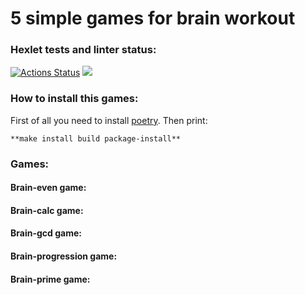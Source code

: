# 5 simple games for brain workout

### Hexlet tests and linter status:
[![Actions Status](https://github.com/Detya9/python-project-49/actions/workflows/hexlet-check.yml/badge.svg)](https://github.com/Detya9/python-project-49/actions)
<a href="https://codeclimate.com/github/Detya9/python-project-49/maintainability"><img src="https://api.codeclimate.com/v1/badges/8f946a3d0094fac015ba/maintainability" /></a>

### How to install this games:
First of all you need to install [poetry](https://python-poetry.org/docs/ "Гайд по установке poetry").
Then print:
```
**make install build package-install**
```
### Games:
#### Brain-even game:
<script src="https://asciinema.org/a/G9h8lfhQs4eIKrBf4IClHgW3Z.js" id="asciicast-G9h8lfhQs4eIKrBf4IClHgW3Z" async="true"></script>
#### Brain-calc game:
<script src="https://asciinema.org/a/YK3FvcxzaOu0Xvec6yBzc1AfX.js" id="asciicast-YK3FvcxzaOu0Xvec6yBzc1AfX" async="true"></script>
#### Brain-gcd game:
<script src="https://asciinema.org/a/BBxuvJnfnCDOSWJOEkKPS75BU.js" id="asciicast-BBxuvJnfnCDOSWJOEkKPS75BU" async="true"></script>
#### Brain-progression game:
<script src="https://asciinema.org/a/Ha676xCE1NK9KGmSiRUtJFaHE.js" id="asciicast-Ha676xCE1NK9KGmSiRUtJFaHE" async="true"></script>
#### Brain-prime game:
<script src="https://asciinema.org/a/U4ivA3Swf2geddxLl8soyEPfq.js" id="asciicast-U4ivA3Swf2geddxLl8soyEPfq" async="true"></script>
